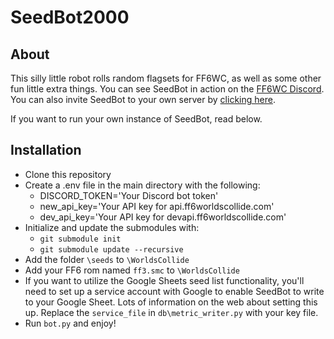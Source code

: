 # SeedBot2000
## About
This silly little robot rolls random flagsets for FF6WC, as well as some other fun little extra things. You can see SeedBot in action on the [FF6WC Discord](https://discord.gg/5MPeng5). You can also invite SeedBot to your own server by [clicking here](https://discord.com/api/oauth2/authorize?client_id=892560638969278484&permissions=1494917180496&scope=bot).

If you want to run your own instance of SeedBot, read below.

## Installation
* Clone this repository
* Create a .env file in the main directory with the following:
    * DISCORD_TOKEN='Your Discord bot token'
    * new_api_key='Your API key for api.ff6worldscollide.com'
    * dev_api_key='Your API key for devapi.ff6worldscollide.com'
* Initialize and update the submodules with:
    * ```git submodule init```
    * ```git submodule update --recursive```
* Add the folder `\seeds` to `\WorldsCollide`
* Add your FF6 rom named `ff3.smc` to `\WorldsCollide`
* If you want to utilize the Google Sheets seed list functionality, you'll need to set up a service account with Google to enable SeedBot to write to your Google Sheet. Lots of information on the web about setting this up. Replace the `service_file` in `db\metric_writer.py` with your key file.
* Run `bot.py` and enjoy!
